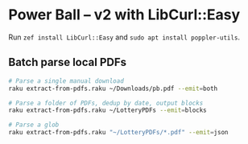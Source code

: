 # Power Ball – v2 with LibCurl::Easy

Run `zef install LibCurl::Easy` and `sudo apt install poppler-utils`.


## Batch parse local PDFs
```bash
# Parse a single manual download
raku extract-from-pdfs.raku ~/Downloads/pb.pdf --emit=both

# Parse a folder of PDFs, dedup by date, output blocks
raku extract-from-pdfs.raku ~/LotteryPDFs --emit=blocks

# Parse a glob
raku extract-from-pdfs.raku "~/LotteryPDFs/*.pdf" --emit=json
```
